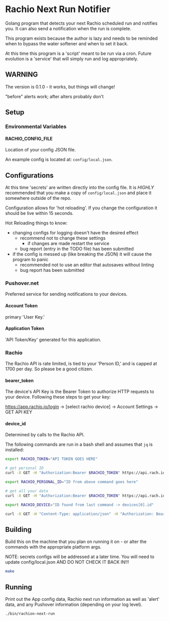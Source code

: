 # Rachio Next Run Notifier

Golang program that detects your next Rachio scheduled run and notifies you. It can also send a notification when the run is complete.

This program exists because the author is lazy and needs to be reminded when to bypass the water softener and when to set it back.

At this time this program is a 'script' meant to be run via a cron. Future evolution is a 'service' that will simply run and log appropriately.

## WARNING

The version is 0.1.0 - it works, but things will change!

"before" alerts work; after alters probably don't

## Setup

### Environmental Variables

#### RACHIO_CONFIG_FILE

Location of your config JSON file.

An example config is located at: `config/local.json`.

## Configurations

At this time 'secrets' are written directly into the config file.  It is _HIGHLY_ recommended that you make a copy of `config/local.json` and place it somewhere outside of the repo.

Configuration allows for 'hot reloading'. If you change the configuration it should be live within 15 seconds.

Hot Reloading things to know:

* changing configs for logging doesn't have the desired effect
  * recommend not to change these settings
    * if changes are made restart the service
  * bug report (entry in the TODO file) has been submitted
* if the config is messed up (like breaking the JSON) it will cause the program to panic
  * recommended not to use an editor that autosaves without linting
  * bug report has been submitted

### Pushover.net

Preferred service for sending notifications to your devices.

#### Account Token

primary 'User Key.'

#### Application Token

'API Token/Key' generated for this application.

### Rachio

The Rachio API is rate limited, is tied to your 'Person ID,' and is capped at 1700 per day. So please be a good citizen.

#### bearer_token

The device's API Key is the Bearer Token to authorize HTTP requests to your device. Following these steps to get your key:

<https://app.rachio.io/login> -> [select rachio device] -> Account Settings -> GET API KEY

#### device_id

Determined by calls to the Rachio API.

The following commands are run in a bash shell and assumes that `jq` is installed:

```bash
export RACHIO_TOKEN="API TOKEN GOES HERE"

# get personal ID
curl -X GET -H "Authorization:Bearer $RACHIO_TOKEN" https://api.rach.io/1/public/person/info | jq .

export RACHIO_PERSONAL_ID="ID from above command goes here"

# get all your data
curl -X GET -H "Authorization:Bearer $RACHIO_TOKEN" https://api.rach.io/1/public/person/$RACHIO_PERSONAL_ID | jq .

export RACHIO_DEVICE="ID found from last command -> devices[0].id"

curl -X GET -H "Content-Type: application/json" -H "Authorization: Bearer $RACHIO_TOKEN" https://api.rach.io/1/public/device/$RACHIO_DEVICE | jq .
```

## Building

Build this on the machine that you plan on running it on - or alter the commands with the appropriate platform args.

NOTE: secrets configs will be addressed at a later time.  You will need to update config/local.json AND DO NOT CHECK IT BACK IN!!!

```bash
make
```

## Running

Print out the App config data, Rachio next run information as well as 'alert' data, and any Pushover information (depending on your log level).

```bash
./bin/rachion-next-run
```
